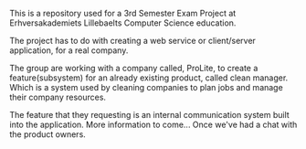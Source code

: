 This is a repository used for a 3rd Semester Exam Project at Erhversakademiets Lillebaelts Computer Science education.

The project has to do with creating a web service or client/server application, for a real company.

The group are working with a company called, ProLite, to create a feature(subsystem) for an already existing product, called clean manager. Which is a system used by cleaning companies to plan jobs and manage their company resources.

The feature that they requesting is an internal communication system built into the application. More information to come... Once we've had a chat with the product owners.